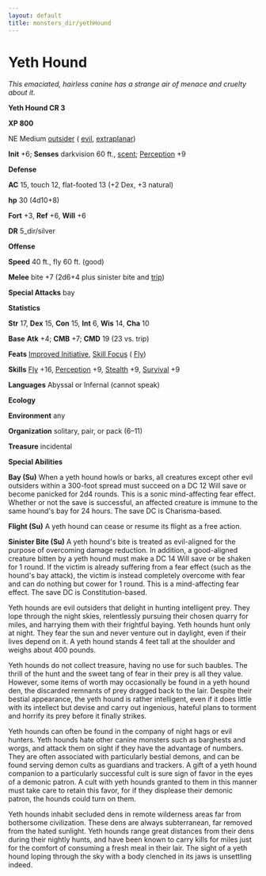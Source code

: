 ```yaml
---
layout: default
title: monsters_dir/yethHound
---
```

# Yeth Hound

_This emaciated, hairless canine has a strange air of menace and cruelty about it._

**Yeth Hound CR 3**

**XP 800**

NE Medium [outsider](../creatureTypes#_outsider) ( [evil](../creatureTypes#_evil-subtype), [extraplanar](../creatureTypes#_extraplanar-subtype))

**Init** +6; **Senses** darkvision 60 ft., [scent](../universalMonsterRules#_scent); [Perception](../../skills_dir/perception#_perception) +9

**Defense**

**AC** 15, touch 12, flat-footed 13 (+2 Dex, +3 natural)

**hp** 30 (4d10+8)

**Fort** +3, **Ref** +6, **Will** +6

**DR** 5_dir/silver

**Offense**

**Speed** 40 ft., fly 60 ft. (good)

**Melee** bite +7 (2d6+4 plus sinister bite and [trip](../universalMonsterRules#_trip))

**Special Attacks** bay

**Statistics**

**Str** 17, **Dex** 15, **Con** 15, **Int** 6, **Wis** 14, **Cha** 10

**Base**  **Atk** +4; **CMB** +7; **CMD** 19 (23 vs. trip)

**Feats** [Improved Initiative](../../feats#_improved-initiative), [Skill Focus](../../feats#_skill-focus) ( [Fly](../../skills_dir/fly#_fly))

**Skills** [Fly](../../skills_dir/fly#_fly) +16, [Perception](../../skills_dir/perception#_perception) +9, [Stealth](../../skills_dir/stealth#_stealth) +9, [Survival](../../skills_dir/survival#_survival) +9

**Languages** Abyssal or Infernal (cannot speak)

**Ecology**

**Environment** any

**Organization** solitary, pair, or pack (6–11)

**Treasure** incidental

**Special Abilities**

**Bay (Su)** When a yeth hound howls or barks, all creatures except other evil outsiders within a 300-foot spread must succeed on a DC 12 Will save or become panicked for 2d4 rounds. This is a sonic mind-affecting fear effect. Whether or not the save is successful, an affected creature is immune to the same hound's bay for 24 hours. The save DC is Charisma-based.

**Flight (Su)** A yeth hound can cease or resume its flight as a free action.

**Sinister Bite (Su)** A yeth hound's bite is treated as evil-aligned for the purpose of overcoming damage reduction. In addition, a good-aligned creature bitten by a yeth hound must make a DC 14 Will save or be shaken for 1 round. If the victim is already suffering from a fear effect (such as the hound's bay attack), the victim is instead completely overcome with fear and can do nothing but cower for 1 round. This is a mind-affecting fear effect. The save DC is Constitution-based.

Yeth hounds are evil outsiders that delight in hunting intelligent prey. They lope through the night skies, relentlessly pursuing their chosen quarry for miles, and harrying them with their frightful baying. Yeth hounds hunt only at night. They fear the sun and never venture out in daylight, even if their lives depend on it. A yeth hound stands 4 feet tall at the shoulder and weighs about 400 pounds.

Yeth hounds do not collect treasure, having no use for such baubles. The thrill of the hunt and the sweet tang of fear in their prey is all they value. However, some items of worth may occasionally be found in a yeth hound den, the discarded remnants of prey dragged back to the lair. Despite their bestial appearance, the yeth hound is rather intelligent, even if it does little with its intellect but devise and carry out ingenious, hateful plans to torment and horrify its prey before it finally strikes.

Yeth hounds can often be found in the company of night hags or evil hunters. Yeth hounds hate other canine monsters such as barghests and worgs, and attack them on sight if they have the advantage of numbers. They are often associated with particularly bestial demons, and can be found serving demon cults as guardians and trackers. A gift of a yeth hound companion to a particularly successful cult is sure sign of favor in the eyes of a demonic patron. A cult with yeth hounds granted to them in this manner must take care to retain this favor, for if they displease their demonic patron, the hounds could turn on them.

Yeth hounds inhabit secluded dens in remote wilderness areas far from bothersome civilization. These dens are always subterranean, far removed from the hated sunlight. Yeth hounds range great distances from their dens during their nightly hunts, and have been known to carry kills for miles just for the comfort of consuming a fresh meal in their lair. The sight of a yeth hound loping through the sky with a body clenched in its jaws is unsettling indeed.

